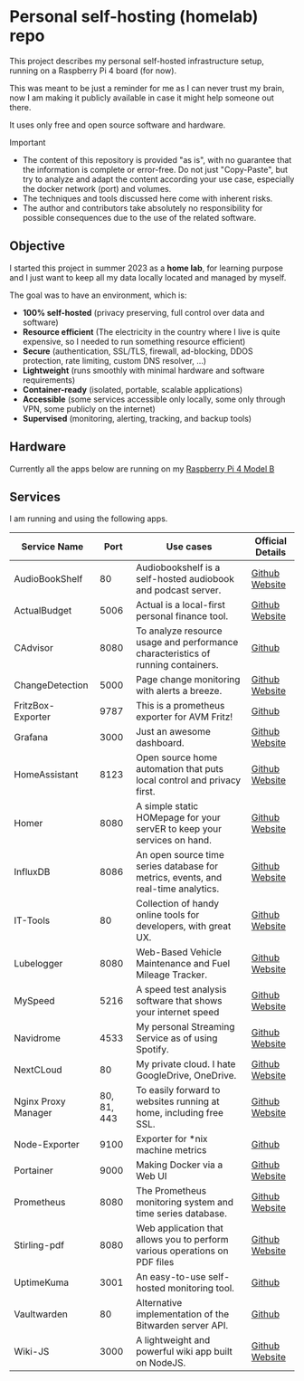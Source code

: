 # Personal self-hosting (homelab) repo

This project describes my personal self-hosted infrastructure setup, running on a Raspberry Pi 4 board (for now).

This was meant to be just a reminder for me as I can never trust my brain, now I am making it publicly available in case it might help someone out there.

It uses only free and open source software and hardware.

> [!IMPORTANT]
> - The content of this repository is provided "as is", with no guarantee that the information is complete or error-free. Do not just "Copy-Paste", but try to analyze and adapt the content according your use case, especially the docker network (port) and volumes.
> - The techniques and tools discussed here come with inherent risks.
> - The author and contributors take absolutely no responsibility for possible consequences due to the use of the related software.

## Objective

I started this project in summer 2023 as a **home lab**, for learning purpose and I just want to keep all my data locally located and managed by myself. 

The goal was to have an environment, which is:

- **100% self-hosted** (privacy preserving, full control over data and software)
- **Resource efficient** (The electricity in the country where I live is quite expensive, so I needed to run something resource efficient)
- **Secure** (authentication, SSL/TLS, firewall, ad-blocking, DDOS protection, rate limiting, custom DNS resolver, ...)
- **Lightweight** (runs smoothly with minimal hardware and software requirements)
- **Container-ready** (isolated, portable, scalable applications)
- **Accessible** (some services accessible only locally, some only through VPN, some publicly on the internet)
- **Supervised** (monitoring, alerting, tracking, and backup tools)


## Hardware

Currently all the apps below are running on my [Raspberry Pi 4 Model B](https://www.raspberrypi.com/products/raspberry-pi-4-model-b/)

## Services

I am running and using the following apps. 

| Service Name   		|	Port		| Use cases																			| Official Details																									|
|-----------------------|---------------|-----------------------------------------------------------------------------------|------------------------------------------------------------------------------------------------------------------	|
| AudioBookShelf		|	80			| Audiobookshelf is a self-hosted audiobook and podcast server.						| [Github](https://github.com/advplyr/audiobookshelf)	[Website](https://www.audiobookshelf.org/)					|
| ActualBudget			|	5006		| Actual is a local-first personal finance tool. 									| [Github](https://github.com/actualbudget/actual)	[Website](https://actualbudget.com/)							|
| CAdvisor				|	8080		| To analyze resource usage and performance characteristics of running containers.	| [Github](https://github.com/google/cadvisor)																		|
| ChangeDetection		|	5000		| Page change monitoring with alerts a breeze.	 									| [Github](https://github.com/dgtlmoon/changedetection.io)	[Website](https://changedetection.io/)					|
| FritzBox-Exporter		|	9787		| This is a prometheus exporter for AVM Fritz! 	 									| [Github](https://github.com/pdreker/fritz_exporter)																|
| Grafana				|	3000		| Just an awesome dashboard.														| [Github](https://github.com/grafana/)	[Website](https://grafana.com/)												|
| HomeAssistant			|	8123		| Open source home automation that puts local control and privacy first.			| [Github](https://github.com/home-assistant/core)	[Website](https://www.home-assistant.io/)						|
| Homer					|	8080		| A simple static HOMepage for your servER to keep your services on hand.			| [Github](https://github.com/bastienwirtz/homer)	[Website](https://homer-demo.netlify.app/)						|
| InfluxDB				|	8086		| An open source time series database for metrics, events, and real-time analytics.	| [Github](https://github.com/influxdata/influxdb)	[Website](https://www.influxdata.com/)							|
| IT-Tools				|	80			| Collection of handy online tools for developers, with great UX.					| [Github](https://github.com/CorentinTh/it-tools)	[Website](https://it-tools.tech/)								|
| Lubelogger			|	8080		| Web-Based Vehicle Maintenance and Fuel Mileage Tracker.							| [Github](https://github.com/hargata/lubelog)	[Website](https://lubelogger.com/)									|
| MySpeed				|	5216		| A speed test analysis software that shows your internet speed						| [Github](https://github.com/gnmyt/myspeed)	[Website](https://myspeed.dev/)										|
| Navidrome				|	4533		| My personal Streaming Service as of using Spotify.								| [Github](https://github.com/navidrome/navidrome/)	[Website](https://www.navidrome.org/)							|
| NextCLoud				|	80			| My private cloud. I hate GoogleDrive, OneDrive.									| [Github](https://github.com/nextcloud)	[Website](https://nextcloud.com/)										|
| Nginx Proxy Manager	|	80, 81, 443	| To easily forward to websites running at home, including free SSL.				| [Github](https://github.com/NginxProxyManager/nginx-proxy-manager)	[Website](https://nginxproxymanager.com/)	|
| Node-Exporter			|	9100		| Exporter for *nix machine metrics													| [Github](https://github.com/prometheus/node_exporter)																|
| Portainer				|	9000		| Making Docker via a Web  UI														| [Github](https://github.com/portainer/portainer)	[Website](https://www.portainer.io/)							|
| Prometheus			|	8080		| The Prometheus monitoring system and time series database.						| [Github](https://github.com/prometheus/prometheus)	[Website](https://prometheus.io/)							|
| Stirling-pdf			|	8080		| Web application that allows you to perform various operations on PDF files		| [Github](https://github.com/Stirling-Tools/Stirling-PDF)	[Website](https://prometheus.io/)						|
| UptimeKuma			|	3001		| An easy-to-use self-hosted monitoring tool.										| [Github](https://github.com/louislam/uptime-kuma)																	|
| Vaultwarden			|	80			| Alternative implementation of the Bitwarden server API.							| [Github](https://github.com/dani-garcia/vaultwarden)																|
| Wiki-JS				|	3000		| A lightweight and powerful wiki app built on NodeJS.								| [Github](https://github.com/Requarks/wiki)	[Website](https://js.wiki/)											|
